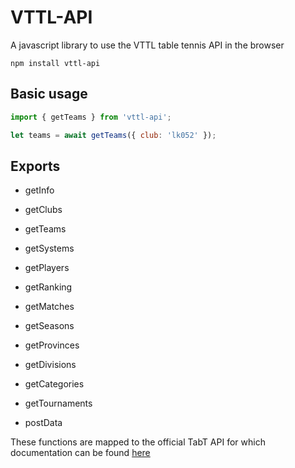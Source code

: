 # VTTL-API

A javascript library to use the VTTL table tennis API in the browser

```
npm install vttl-api
```

## Basic usage

```javascript
import { getTeams } from 'vttl-api';

let teams = await getTeams({ club: 'lk052' });
```

## Exports

-   getInfo
-   getClubs
-   getTeams
-   getSystems
-   getPlayers
-   getRanking
-   getMatches
-   getSeasons
-   getProvinces
-   getDivisions
-   getCategories
-   getTournaments

-   postData

These functions are mapped to the official TabT API for which documentation can be found [here](http://api.frenoy.net/group__TabTAPIfunctions.html)
